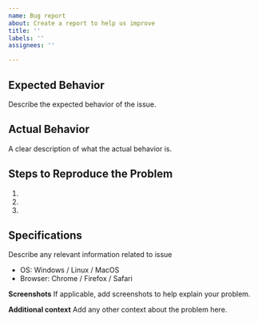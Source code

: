 ```yaml
---
name: Bug report
about: Create a report to help us improve
title: ''
labels: ''
assignees: ''

---
```


<!--- Delete things that may be irrelevant to your bug report message. --->

## Expected Behavior

Describe the expected behavior of the issue.

## Actual Behavior

A clear description of what the actual behavior is.

## Steps to Reproduce the Problem

1.
2.
3.

## Specifications

Describe any relevant information related to issue

- OS: Windows / Linux / MacOS
- Browser: Chrome / Firefox / Safari

**Screenshots**
If applicable, add screenshots to help explain your problem.

**Additional context**
Add any other context about the problem here.
